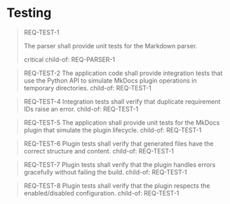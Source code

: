 # Testing

> REQ-TEST-1
>
> The parser shall provide unit tests for the Markdown parser.
>
> critical
> child-of: REQ-PARSER-1

> REQ-TEST-2
> The application code shall provide integration tests that use the Python API to simulate MkDocs plugin operations in temporary directories.
> child-of: REQ-TEST-1

> REQ-TEST-4
> Integration tests shall verify that duplicate requirement IDs raise an error.
> child-of: REQ-TEST-1

> REQ-TEST-5
> The application shall provide unit tests for the MkDocs plugin that simulate the plugin lifecycle.
> child-of: REQ-TEST-1

> REQ-TEST-6
> Plugin tests shall verify that generated files have the correct structure and content.
> child-of: REQ-TEST-1

> REQ-TEST-7
> Plugin tests shall verify that the plugin handles errors gracefully without failing the build.
> child-of: REQ-TEST-1

> REQ-TEST-8
> Plugin tests shall verify that the plugin respects the enabled/disabled configuration.
> child-of: REQ-TEST-1
